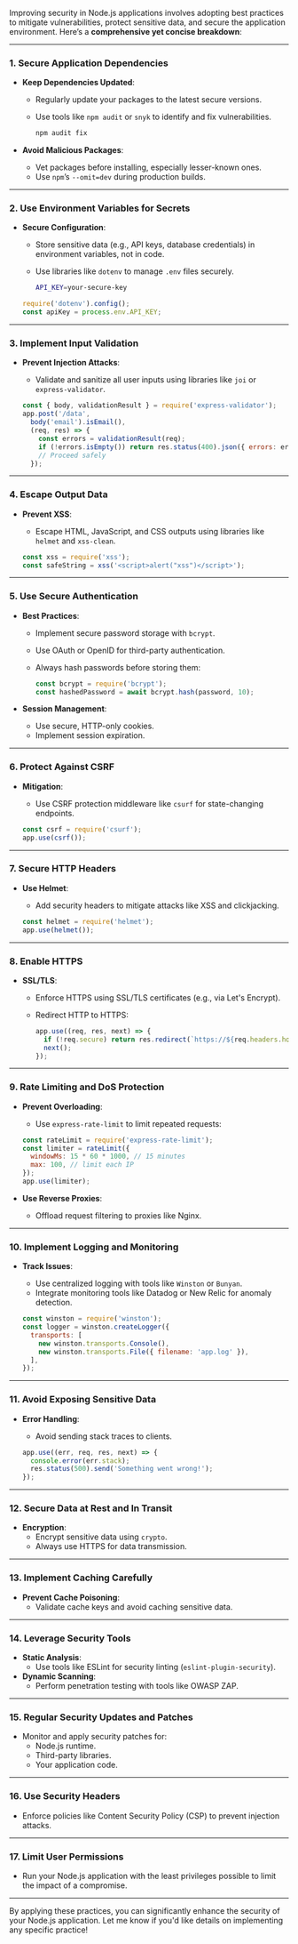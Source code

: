 
Improving security in Node.js applications involves adopting best practices to mitigate vulnerabilities, protect sensitive data, and secure the application environment. Here’s a **comprehensive yet concise breakdown**:

---

### **1. Secure Application Dependencies**

- **Keep Dependencies Updated**:
    - Regularly update your packages to the latest secure versions.
    - Use tools like `npm audit` or `snyk` to identify and fix vulnerabilities.
        
        ```bash
        npm audit fix
        ```
        
- **Avoid Malicious Packages**:
    - Vet packages before installing, especially lesser-known ones.
    - Use `npm`’s `--omit=dev` during production builds.

---

### **2. Use Environment Variables for Secrets**

- **Secure Configuration**:
    
    - Store sensitive data (e.g., API keys, database credentials) in environment variables, not in code.
    - Use libraries like `dotenv` to manage `.env` files securely.
        
        ```bash
        API_KEY=your-secure-key
        ```
        
    
    ```javascript
    require('dotenv').config();
    const apiKey = process.env.API_KEY;
    ```
    

---

### **3. Implement Input Validation**

- **Prevent Injection Attacks**:
    
    - Validate and sanitize all user inputs using libraries like `joi` or `express-validator`.
    
    ```javascript
    const { body, validationResult } = require('express-validator');
    app.post('/data', 
      body('email').isEmail(),
      (req, res) => {
        const errors = validationResult(req);
        if (!errors.isEmpty()) return res.status(400).json({ errors: errors.array() });
        // Proceed safely
      });
    ```
    

---

### **4. Escape Output Data**

- **Prevent XSS**:
    
    - Escape HTML, JavaScript, and CSS outputs using libraries like `helmet` and `xss-clean`.
    
    ```javascript
    const xss = require('xss');
    const safeString = xss('<script>alert("xss")</script>');
    ```
    

---

### **5. Use Secure Authentication**

- **Best Practices**:
    - Implement secure password storage with `bcrypt`.
    - Use OAuth or OpenID for third-party authentication.
    - Always hash passwords before storing them:
        
        ```javascript
        const bcrypt = require('bcrypt');
        const hashedPassword = await bcrypt.hash(password, 10);
        ```
        
- **Session Management**:
    - Use secure, HTTP-only cookies.
    - Implement session expiration.

---

### **6. Protect Against CSRF**

- **Mitigation**:
    
    - Use CSRF protection middleware like `csurf` for state-changing endpoints.
    
    ```javascript
    const csrf = require('csurf');
    app.use(csrf());
    ```
    

---

### **7. Secure HTTP Headers**

- **Use Helmet**:
    
    - Add security headers to mitigate attacks like XSS and clickjacking.
    
    ```javascript
    const helmet = require('helmet');
    app.use(helmet());
    ```
    

---

### **8. Enable HTTPS**

- **SSL/TLS**:
    - Enforce HTTPS using SSL/TLS certificates (e.g., via Let's Encrypt).
    - Redirect HTTP to HTTPS:
        
        ```javascript
        app.use((req, res, next) => {
          if (!req.secure) return res.redirect(`https://${req.headers.host}${req.url}`);
          next();
        });
        ```
        

---

### **9. Rate Limiting and DoS Protection**

- **Prevent Overloading**:
    
    - Use `express-rate-limit` to limit repeated requests:
    
    ```javascript
    const rateLimit = require('express-rate-limit');
    const limiter = rateLimit({
      windowMs: 15 * 60 * 1000, // 15 minutes
      max: 100, // limit each IP
    });
    app.use(limiter);
    ```
    
- **Use Reverse Proxies**:
    - Offload request filtering to proxies like Nginx.

---

### **10. Implement Logging and Monitoring**

- **Track Issues**:
    
    - Use centralized logging with tools like `Winston` or `Bunyan`.
    - Integrate monitoring tools like Datadog or New Relic for anomaly detection.
    
    ```javascript
    const winston = require('winston');
    const logger = winston.createLogger({
      transports: [
        new winston.transports.Console(),
        new winston.transports.File({ filename: 'app.log' }),
      ],
    });
    ```
    

---

### **11. Avoid Exposing Sensitive Data**

- **Error Handling**:
    
    - Avoid sending stack traces to clients.
    
    ```javascript
    app.use((err, req, res, next) => {
      console.error(err.stack);
      res.status(500).send('Something went wrong!');
    });
    ```
    

---

### **12. Secure Data at Rest and In Transit**

- **Encryption**:
    - Encrypt sensitive data using `crypto`.
    - Always use HTTPS for data transmission.

---

### **13. Implement Caching Carefully**

- **Prevent Cache Poisoning**:
    - Validate cache keys and avoid caching sensitive data.

---

### **14. Leverage Security Tools**

- **Static Analysis**:
    - Use tools like ESLint for security linting (`eslint-plugin-security`).
- **Dynamic Scanning**:
    - Perform penetration testing with tools like OWASP ZAP.

---

### **15. Regular Security Updates and Patches**

- Monitor and apply security patches for:
    - Node.js runtime.
    - Third-party libraries.
    - Your application code.

---

### **16. Use Security Headers**

- Enforce policies like Content Security Policy (CSP) to prevent injection attacks.

---

### **17. Limit User Permissions**

- Run your Node.js application with the least privileges possible to limit the impact of a compromise.

---

By applying these practices, you can significantly enhance the security of your Node.js application. Let me know if you'd like details on implementing any specific practice!



